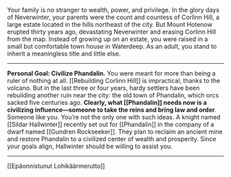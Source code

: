 Your family is no stranger to wealth, power, and privilege. In the glory days of Neverwinter, your parents were the count and countess of Corlinn Hill, a large estate located in the hills northeast of the city. But Mount Hotenow erupted thirty years ago, devastating Neverwinter and erasing Corlinn Hill from the map. Instead of growing up on an estate, you were raised in a small but comfortable town house in Waterdeep. As an adult, you stand to inherit a meaningless title and little else.

---

**Personal Goal: Civilize Phandalin.** You were meant for more than being a ruler of nothing at all. [[Rebuilding Corlinn Hill]] is impractical, thanks to the volcano. But in the last three or four years, hardy settlers have been rebuilding another ruin near the city: the old town of Phandalin, which orcs sacked five centuries ago. **Clearly, what [[Phandalin]] needs now is a civilizing influence—someone to take the reins and bring law and order**. Someone like you. 
You’re not the only one with such ideas. A knight named [[Sildar Hallwinter]] recently set out for [[Phandalin]] in the company of a dwarf named [[Gundren Rockseeker]]. They plan to reclaim an ancient mine and restore Phandalin to a civilized center of wealth and prosperity. Since your goals align, Hallwinter should be willing to assist you.

---

[[Epäonnistunut Lohikäärmerutto]]